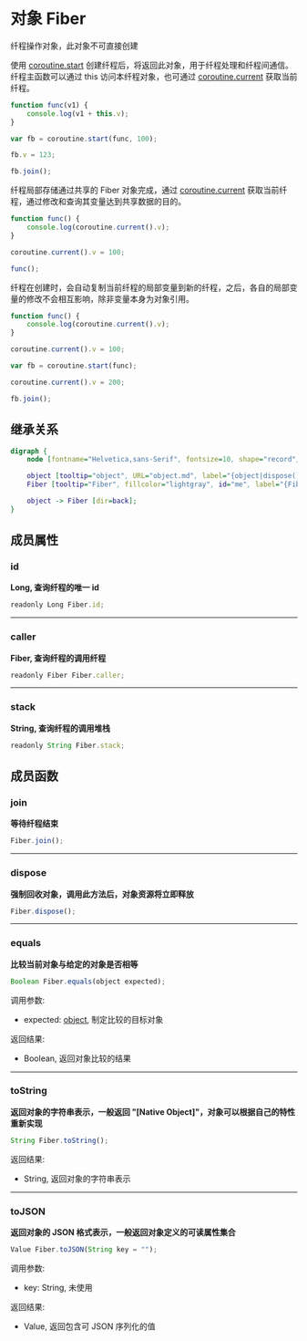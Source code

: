 # 对象 Fiber
纤程操作对象，此对象不可直接创建

使用 [coroutine.start](../../module/ifs/coroutine.md#start) 创建纤程后，将返回此对象，用于纤程处理和纤程间通信。
纤程主函数可以通过 this 访问本纤程对象，也可通过 [coroutine.current](../../module/ifs/coroutine.md#current) 获取当前纤程。

```JavaScript
function func(v1) {
    console.log(v1 + this.v);
}

var fb = coroutine.start(func, 100);

fb.v = 123;

fb.join();
```

纤程局部存储通过共享的 Fiber 对象完成，通过 [coroutine.current](../../module/ifs/coroutine.md#current) 获取当前纤程，通过修改和查询其变量达到共享数据的目的。

```JavaScript
function func() {
    console.log(coroutine.current().v);
}

coroutine.current().v = 100;

func();
```

纤程在创建时，会自动复制当前纤程的局部变量到新的纤程，之后，各自的局部变量的修改不会相互影响，除非变量本身为对象引用。

```JavaScript
function func() {
    console.log(coroutine.current().v);
}

coroutine.current().v = 100;

var fb = coroutine.start(func);

coroutine.current().v = 200;

fb.join();
```

## 继承关系
```dot
digraph {
    node [fontname="Helvetica,sans-Serif", fontsize=10, shape="record", style="filled", fillcolor="white"];

    object [tooltip="object", URL="object.md", label="{object|dispose()\lequals()\ltoString()\ltoJSON()\l}"];
    Fiber [tooltip="Fiber", fillcolor="lightgray", id="me", label="{Fiber|id\lcaller\lstack\l|join()\l}"];

    object -> Fiber [dir=back];
}
```

## 成员属性
        
### id
**Long, 查询纤程的唯一 id**

```JavaScript
readonly Long Fiber.id;
```

--------------------------
### caller
**Fiber, 查询纤程的调用纤程**

```JavaScript
readonly Fiber Fiber.caller;
```

--------------------------
### stack
**String, 查询纤程的调用堆栈**

```JavaScript
readonly String Fiber.stack;
```

## 成员函数
        
### join
**等待纤程结束**

```JavaScript
Fiber.join();
```

--------------------------
### dispose
**强制回收对象，调用此方法后，对象资源将立即释放**

```JavaScript
Fiber.dispose();
```

--------------------------
### equals
**比较当前对象与给定的对象是否相等**

```JavaScript
Boolean Fiber.equals(object expected);
```

调用参数:
* expected: [object](object.md), 制定比较的目标对象

返回结果:
* Boolean, 返回对象比较的结果

--------------------------
### toString
**返回对象的字符串表示，一般返回 "[Native Object]"，对象可以根据自己的特性重新实现**

```JavaScript
String Fiber.toString();
```

返回结果:
* String, 返回对象的字符串表示

--------------------------
### toJSON
**返回对象的 JSON 格式表示，一般返回对象定义的可读属性集合**

```JavaScript
Value Fiber.toJSON(String key = "");
```

调用参数:
* key: String, 未使用

返回结果:
* Value, 返回包含可 JSON 序列化的值

